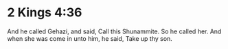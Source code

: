 # 2 Kings 4:36

And he called Gehazi, and said, Call this Shunammite. So he called her. And when she was come in unto him, he said, Take up thy son.